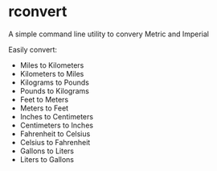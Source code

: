 # rconvert
A simple command line utility to convery Metric and Imperial

Easily convert:
- Miles to Kilometers
- Kilometers to Miles
- Kilograms to Pounds
- Pounds to Kilograms
- Feet to Meters
- Meters to Feet
- Inches to Centimeters
- Centimeters to Inches
- Fahrenheit to Celsius
- Celsius to Fahrenheit
- Gallons to Liters
- Liters to Gallons

